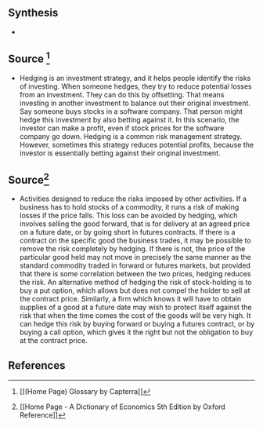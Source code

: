 ## Synthesis
- 
## Source [^1]
- Hedging is an investment strategy, and it helps people identify the risks of investing. When someone hedges, they try to reduce potential losses from an investment. They can do this by offsetting. That means investing in another investment to balance out their original investment. Say someone buys stocks in a software company. That person might hedge this investment by also betting against it. In this scenario, the investor can make a profit, even if stock prices for the software company go down. Hedging is a common risk management strategy. However, sometimes this strategy reduces potential profits, because the investor is essentially betting against their original investment.
## Source[^2]
- Activities designed to reduce the risks imposed by other activities. If a business has to hold stocks of a commodity, it runs a risk of making losses if the price falls. This loss can be avoided by hedging, which involves selling the good forward, that is for delivery at an agreed price on a future date, or by going short in futures contracts. If there is a contract on the specific good the business trades, it may be possible to remove the risk completely by hedging. If there is not, the price of the particular good held may not move in precisely the same manner as the standard commodity traded in forward or futures markets, but provided that there is some correlation between the two prices, hedging reduces the risk. An alternative method of hedging the risk of stock-holding is to buy a put option, which allows but does not compel the holder to sell at the contract price. Similarly, a firm which knows it will have to obtain supplies of a good at a future date may wish to protect itself against the risk that when the time comes the cost of the goods will be very high. It can hedge this risk by buying forward or buying a futures contract, or by buying a call option, which gives it the right but not the obligation to buy at the contract price.
## References

[^1]: [[(Home Page) Glossary by Capterra]]
[^2]: [[Home Page - A Dictionary of Economics 5th Edition by Oxford Reference]]